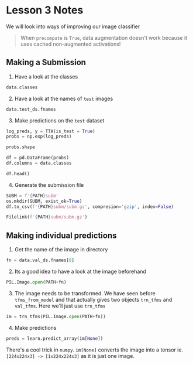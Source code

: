 # Lesson 3 Notes
We will look into ways of improving our image  classifier

>When `precompute` is `True`, data augmentation doesn't work because it uses cached non-augmented activations! 

## Making a Submission

1. Have a look at the classes 
```python
data.classes
```
2. Have a look at the names of `test` images
```python
data.test_ds.fnames
```
3. Make predictions on the `test` dataset
```python
log_preds, y = TTA(is_test = True)
probs = np.exp(log_preds)

probs.shape

df = pd.DataFrame(probs)
df.columns = data.classes

df.head()
```
4. Generate the submission file
```python
SUBM = f'{PATH}subm'
os.mkdir(SUBM, exist_ok=True)
df.to_csv(f'{PATH}subm/subm.gz', compresion='gzip', index=False) 

Filelink(f'{PATH}subm/subm.gz')
```

## Making individual predictions 
1. Get the name of the image in directory
```python
fn = data.val_ds.fnames[8]
```
2. Its a good idea to have a look at the image beforehand
```python
PIL.Image.open(PATH+fn)
```
3. The image needs to be transformed. We have seen before `tfms_from_model` and that actually gives two objects `trn_tfms` and `val_tfms`.
Here we'll just use `trn_tfms`
```python
im = trn_tfms(PIL.Image.open(PATH+fn))
```
4. Make predictions
```python
preds = learn.predict_array(im[None])
```
There's a cool trick in `numpy`. `im[None]` converts the image into a tensor ie. `[224x224x3] -> [1x224x224x3]` as it is just one image.










